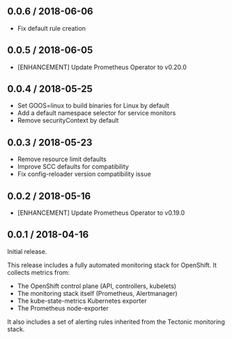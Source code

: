 ## 0.0.6 / 2018-06-06

* Fix default rule creation

## 0.0.5 / 2018-06-05

* [ENHANCEMENT] Update Prometheus Operator to v0.20.0

## 0.0.4 / 2018-05-25

* Set GOOS=linux to build binaries for Linux by default
* Add a default namespace selector for service monitors
* Remove securityContext by default

## 0.0.3 / 2018-05-23

* Remove resource limit defaults
* Improve SCC defaults for compatibility
* Fix config-reloader version compatibility issue

## 0.0.2 / 2018-05-16

* [ENHANCEMENT] Update Prometheus Operator to v0.19.0

## 0.0.1 / 2018-04-16

Initial release.

This release includes a fully automated monitoring stack for OpenShift. It collects metrics from:

* The OpenShift control plane (API, controllers, kubelets)
* The monitoring stack itself (Prometheus, Alertmanager)
* The kube-state-metrics Kubernetes exporter
* The Prometheus node-exporter

It also includes a set of alerting rules inherited from the Tectonic monitoring stack.
